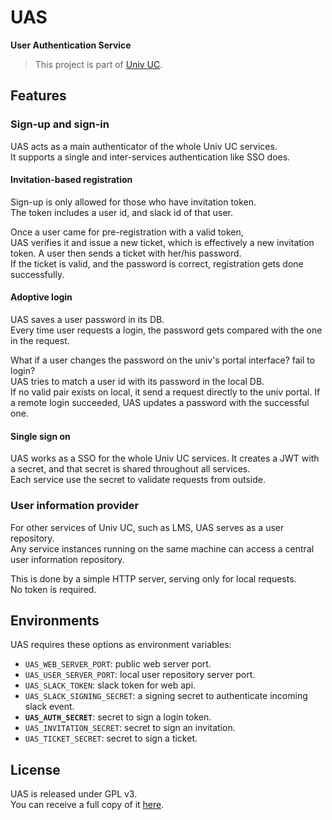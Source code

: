 # UAS

**User Authentication Service**

> This project is part of [Univ UC](https://github.com/univuc).

## Features

### Sign-up and sign-in

UAS acts as a main authenticator of the whole Univ UC services.    
It supports a single and inter-services authentication like SSO does.

#### Invitation-based registration

Sign-up is only allowed for those who have invitation token.    
The token includes a user id, and slack id of that user.

Once a user came for pre-registration with a valid token,     
UAS verifies it and issue a new ticket, which is effectively a new invitation token.
A user then sends a ticket with her/his password.    
If the ticket is valid, and the password is correct, registration gets done successfully. 

#### Adoptive login

UAS saves a user password in its DB.     
Every time user requests a login, the password gets compared with the one in the request.

What if a user changes the password on the univ's portal interface? fail to login?    
UAS tries to match a user id with its password in the local DB.    
If no valid pair exists on local, it send a request directly to the univ portal.
If a remote login succeeded, UAS updates a password with the successful one.

#### Single sign on

UAS works as a SSO for the whole Univ UC services.
It creates a JWT with a secret, and that secret is shared throughout all services.    
Each service use the secret to validate requests from outside.

### User information provider

For other services of Univ UC, such as LMS, UAS serves as a user repository.    
Any service instances running on the same machine can access a central user information repository.

This is done by a simple HTTP server, serving only for local requests.    
No token is required.

## Environments

UAS requires these options as environment variables:

- `UAS_WEB_SERVER_PORT`: public web server port.
- `UAS_USER_SERVER_PORT`: local user repository server port.
- `UAS_SLACK_TOKEN`: slack token for web api.
- `UAS_SLACK_SIGNING_SECRET`: a signing secret to authenticate incoming slack event.
- **`UAS_AUTH_SECRET`**: secret to sign a login token.
- `UAS_INVITATION_SECRET`: secret to sign an invitation.
- `UAS_TICKET_SECRET`: secret to sign a ticket.

## License

UAS is released under GPL v3.    
You can receive a full copy of it [here](https://github.com/univuc/UAS/blob/master/LICENSE).
